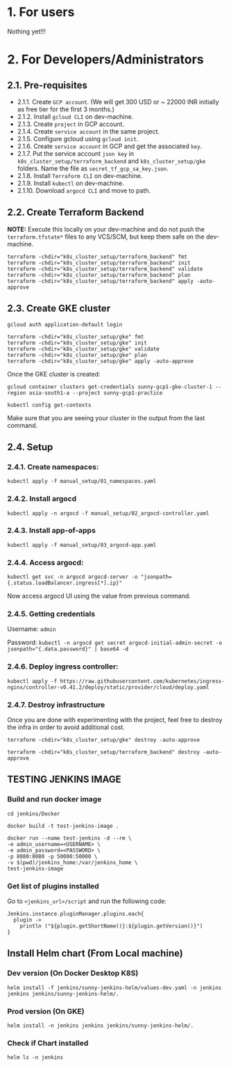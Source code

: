 # 1. For users

Nothing yet!!!

# 2. For Developers/Administrators

## 2.1. Pre-requisites

* 2.1.1. Create `GCP account`. (We will get 300 USD or ~ 22000 INR initially as free tier for the first 3 months.)
* 2.1.2. Install `gcloud CLI` on dev-machine.
* 2.1.3. Create `project` in GCP account.
* 2.1.4. Create `service account` in the same project.
* 2.1.5. Configure gcloud using `gcloud init`.
* 2.1.6. Create `service account` in GCP and get the associated `key`.
* 2.1.7. Put the service account `json key` in `k8s_cluster_setup/terraform_backend` and `k8s_cluster_setup/gke` folders. Name the file as `secret_tf_gcp_sa_key.json`.
* 2.1.8. Install `Terraform CLI` on dev-machine.
* 2.1.9. Install `kubectl` on dev-machine.
* 2.1.10. Download `argocd CLI` and move to path.


## 2.2. Create Terraform Backend

<b>NOTE:</b> Execute this locally on your dev-machine and do not push the `terraform.tfstate*` files to any VCS/SCM, but keep them safe on the dev-machine.

```
terraform -chdir="k8s_cluster_setup/terraform_backend" fmt
terraform -chdir="k8s_cluster_setup/terraform_backend" init
terraform -chdir="k8s_cluster_setup/terraform_backend" validate
terraform -chdir="k8s_cluster_setup/terraform_backend" plan
terraform -chdir="k8s_cluster_setup/terraform_backend" apply -auto-approve
```

## 2.3. Create GKE cluster

```
gcloud auth application-default login

terraform -chdir="k8s_cluster_setup/gke" fmt
terraform -chdir="k8s_cluster_setup/gke" init
terraform -chdir="k8s_cluster_setup/gke" validate
terraform -chdir="k8s_cluster_setup/gke" plan
terraform -chdir="k8s_cluster_setup/gke" apply -auto-approve
```
Once the GKE cluster is created:
```
gcloud container clusters get-credentials sunny-gcp1-gke-cluster-1 --region asia-south1-a --project sunny-gcp1-practice

kubectl config get-contexts
```
Make sure that you are seeing your cluster in the output from the last command.

## 2.4. Setup

### 2.4.1. Create namespaces:

```
kubectl apply -f manual_setup/01_namespaces.yaml
```

### 2.4.2. Install argocd

```
kubectl apply -n argocd -f manual_setup/02_argocd-controller.yaml
```

### 2.4.3. Install app-of-apps

```
kubectl apply -f manual_setup/03_argocd-app.yaml
```

### 2.4.4. Access argocd:

```
kubectl get svc -n argocd argocd-server -o "jsonpath={.status.loadBalancer.ingress[*].ip}"
```

Now access argocd UI using the value from previous command.

### 2.4.5. Getting credentials

Username: `admin`

Password: `kubectl -n argocd get secret argocd-initial-admin-secret -o jsonpath="{.data.password}" | base64 -d`

### 2.4.6. Deploy ingress controller:

```
kubectl apply -f https://raw.githubusercontent.com/kubernetes/ingress-nginx/controller-v0.41.2/deploy/static/provider/cloud/deploy.yaml
```

### 2.4.7. Destroy infrastructure

Once you are done with experimenting with the project, feel free to destroy the infra in order to avoid additional cost.

```
terraform -chdir="k8s_cluster_setup/gke" destroy -auto-approve

terraform -chdir="k8s_cluster_setup/terraform_backend" destroy -auto-approve
```

## TESTING JENKINS IMAGE

### Build and run docker image

```
cd jenkins/Docker

docker build -t test-jenkins-image .

docker run --name test-jenkins -d --rm \
-e admin_username=<USERNAME> \
-e admin_password=<PASSWORD> \
-p 8080:8080 -p 50000:50000 \
-v $(pwd)/jenkins_home:/var/jenkins_home \
test-jenkins-image
```

### Get list of plugins installed

Go to `<jenkins_url>/script` and run the following code:

```
Jenkins.instance.pluginManager.plugins.each{
  plugin ->
    println ("${plugin.getShortName()}:${plugin.getVersion()}")
}
```


## Install Helm chart (From Local machine)

### Dev version (On Docker Desktop K8S)

`helm install -f jenkins/sunny-jenkins-helm/values-dev.yaml -n jenkins jenkins jenkins/sunny-jenkins-helm/.`

### Prod version (On GKE)

`helm install -n jenkins jenkins jenkins/sunny-jenkins-helm/.`

### Check if Chart installed

`helm ls -n jenkins`

